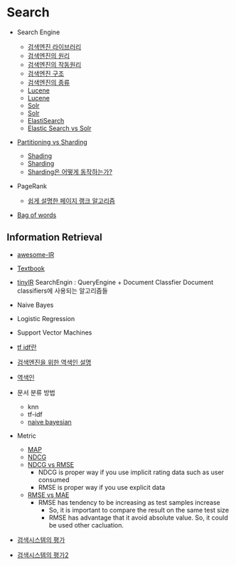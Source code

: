 # Search
* Search Engine
  * [검색엔진 라이브러리](http://khanrc.tistory.com/entry/%EA%B2%80%EC%83%89%EC%97%94%EC%A7%84-%EB%9D%BC%EC%9D%B4%EB%B8%8C%EB%9F%AC%EB%A6%AC)
  * [검색엔진의 원리](http://www.seo-korea.com/%EA%B2%80%EC%83%89%EC%97%94%EC%A7%84%EC%9D%98-%EC%9B%90%EB%A6%AC/)
  * [검색엔진의 작동원리](http://www.aun-korea.com/%E3%80%90%EC%B9%BC%EB%9F%BC02%E3%80%91seo%EA%B8%B0%EC%B4%88%EB%B6%80%ED%84%B0-%ED%95%9C%EA%B1%B8%EC%9D%8C%EC%94%A9-%EA%B2%80%EC%83%89%EC%97%94%EC%A7%84%EC%9D%98-%EC%9E%91%EB%8F%99%EC%9B%90%EB%A6%AC/)
  * [검색엔진 구조](http://librarians.tistory.com/210)
  * [검색엔진의 종류](http://www.zinicap.kr/archives/5273)
  * [Lucene](http://brownbears.tistory.com/6)
  * [Lucene](http://linuxism.tistory.com/898)
  * [Solr](http://mohini.tistory.com/1)
  * [Solr](http://blog.naver.com/PostView.nhn?blogId=parkjy76&logNo=30165989259)
  * [ElastiSearch](https://17billion.github.io/elastic/2017/07/14/elastic_search_overview.html)
  * [Elastic Search vs Solr](http://hochul.net/blog/%EC%98%A4%ED%94%88%EC%86%8C%EC%8A%A4-%EA%B2%80%EC%83%89%EC%97%94%EC%A7%84-%EB%B9%84%EA%B5%90-solr-vs-elasticsearch/)

* [Partitioning vs Sharding](http://theeye.pe.kr/archives/1917)
  * [Shading](https://nesoy.github.io/articles/2018-05/Database-Shard)
  * [Sharding](http://genesis8.tistory.com/211)
  * [Sharding은 어떻게 동작하는가?](http://eminentstar.tistory.com/54)

* PageRank
  * [쉽게 설명한 페이지 랭크 알고리즘](https://sungmooncho.com/2012/08/26/pagerank/)

* [Bag of words](https://springloops.github.io/archivers/Bag_of_words-28BoW-29-Natural_Language_processing_%EB%B0%9C%EB%B2%88%EC%97%AD)

## Information Retrieval
* [awesome-IR]( https://github.com/harpribot/awesome-information-retrieval)
* [Textbook](http://ciir.cs.umass.edu/downloads/SEIRiP.pdf)
* [tinyIR](https://github.com/tonybeltramelli/Information-Retrieval-System)
SearchEngin :  QueryEngine + Document Classfier
Document classifiers에 사용되는 알고리즘들
* Naive Bayes
* Logistic Regression
* Support Vector Machines

* [tf idf란](https://thinkwarelab.wordpress.com/2016/11/14/ir-tf-idf-%EC%97%90-%EB%8C%80%ED%95%B4-%EC%95%8C%EC%95%84%EB%B4%85%EC%8B%9C%EB%8B%A4/)

* [검색엔진을 위한 역색인 설명](https://blog.lael.be/post/3056)
* [역색인](http://giyatto.tistory.com/2)

* 문서 분류 방법
  * knn
  * tf\-idf
  * [naive bayesian](http://bcho.tistory.com/1010)

* Metric
  * [MAP](https://inspace4u.github.io/dllab/lecture/2017/11/07/Mean_Average_Precision.html)
  * [NDCG](http://freesearch.pe.kr/archives/1574)
  * [NDCG vs RMSE](https://datascience.stackexchange.com/questions/369/difference-between-using-rmse-and-ndcg-to-evaluate-recommender-systems)
    * NDCG is proper way if you use implicit rating data such as user consumed
	* RMSE is proper way if you use explicit data
  * [RMSE vs MAE](https://medium.com/human-in-a-machine-world/mae-and-rmse-which-metric-is-better-e60ac3bde13d)
    * RMSE has tendency to be increasing as test samples increase
	  * So, it is important to compare the result on the same test size
	  * RMSE has advantage that it avoid absolute value. So, it could be used other cacluation. 
* [검색시스템의 평가](https://www.slideshare.net/MinsubYim/evaluation-in-ir-system)
* [검색시스템의 평가2](https://www.slideshare.net/ghcho80/information-retrieval-evaluation-52412108?qid=cd07b560-b9b9-4c25-b38a-1be91d1810e4&v=&b=&from_search=1)
